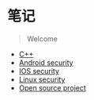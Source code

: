# 笔记

> Welcome

- [C++](/c/README.md)
- [Android security]()
- [IOS security](./ios/index.md)
- [Linux security]()
- [Open source project]()

